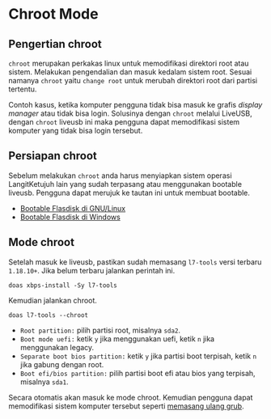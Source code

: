 # Chroot Mode

## Pengertian chroot

`chroot` merupakan perkakas linux untuk memodifikasi direktori root atau sistem. Melakukan pengendalian dan masuk kedalam sistem root. Sesuai namanya `chroot` yaitu `change root` untuk merubah direktori root dari partisi tertentu.

Contoh kasus, ketika komputer pengguna tidak bisa masuk ke grafis _display manager_ atau tidak bisa login. Solusinya dengan `chroot` melalui LiveUSB, dengan `chroot` liveusb ini maka pengguna dapat memodifikasi sistem komputer yang tidak bisa login tersebut.

## Persiapan chroot

Sebelum melakukan `chroot` anda harus menyiapkan sistem operasi LangitKetujuh lain yang sudah terpasang atau menggunakan bootable liveusb. Pengguna dapat merujuk ke tautan ini untuk membuat bootable.

- [Bootable Flasdisk di GNU/Linux](../../persiapan/bootable/gnulinux.md)
- [Bootable Flasdisk di Windows](../../persiapan/bootable/windows.md)

## Mode chroot

Setelah masuk ke liveusb, pastikan sudah memasang `l7-tools` versi terbaru `1.18.10+`. Jika belum terbaru jalankan perintah ini.

```
doas xbps-install -Sy l7-tools
```

Kemudian jalankan chroot.

```
doas l7-tools --chroot
```

- `Root partition:` pilih partisi root, misalnya `sda2`.
- `Boot mode uefi:` ketik `y` jika menggunakan uefi, ketik `n` jika menggunakan legacy.
- `Separate boot bios partition:` ketik `y` jika partisi boot terpisah, ketik `n` jika gabung dengan root.
- `Boot efi/bios partition:` pilih partisi boot efi atau bios yang terpisah, misalnya `sda1`.

Secara otomatis akan masuk ke mode chroot. Kemudian pengguna dapat memodifikasi sistem komputer tersebut seperti [memasang ulang grub](../grub/pasang-ulang.md).

